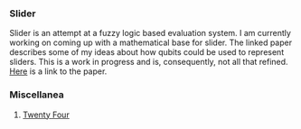 ### Slider
Slider is an attempt at a fuzzy logic based evaluation system. I am currently working on coming up with a mathematical base for slider. The linked paper describes some of my ideas about how qubits could be used to represent sliders. This is a work in progress and is, consequently, not all that refined. [Here](slider-2.pdf) is a link to the paper.

### Miscellanea
1. [Twenty Four](twenty_four.pdf)
